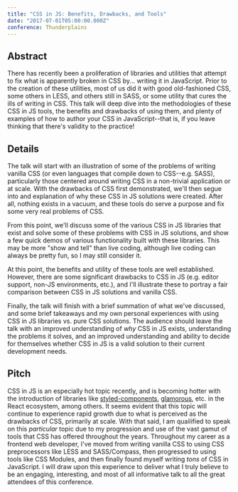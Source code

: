 ```yaml
---
title: "CSS in JS: Benefits, Drawbacks, and Tools"
date: "2017-07-01T05:00:00.000Z"
conference: Thunderplains
---
```


## Abstract

There has recently been a proliferation of libraries and utilities that attempt to fix what is apparently broken in CSS by... writing it in JavaScript. Prior to the creation of these utilities, most of us did it with good old-fashioned CSS, some others in LESS, and others still in SASS, or some utility that cures the ills of writing in CSS. This talk will deep dive into the methodologies of these CSS in JS tools, the benefits and drawbacks of using them, and plenty of examples of how to author your CSS in JavaScript--that is, if you leave thinking that there's validity to the practice!

## Details

The talk will start with an illustration of some of the problems of writing vanilla CSS (or even languages that compile down to CSS--e.g. SASS), particularly those centered around writing CSS in a non-trivial application or at scale. With the drawbacks of CSS first demonstrated, we'll then segue into and explanation of why these CSS in JS solutions were created. After all, nothing exists in a vacuum, and these tools do serve a purpose and fix some very real problems of CSS.

From this point, we'll discuss some of the various CSS in JS libraries that exist and solve some of these problems with CSS in JS solutions, and show a few quick demos of various functionality built with these libraries. This may be more "show and tell" than live coding, although live coding can always be pretty fun, so I may still consider it.

At this point, the benefits and utility of these tools are well established. However, there are some significant drawbacks to CSS in JS (e.g. editor support, non-JS environments, etc.), and I'll illustrate these to portray a fair comparison between CSS in JS solutions and vanilla CSS.

Finally, the talk will finish with a brief summation of what we've discussed, and some brief takeaways and my own personal experiences with using CSS in JS libraries vs. pure CSS solutions. The audience should leave the talk with an improved understanding of _why_ CSS in JS exists, understanding the problems it solves, and an improved understanding and ability to decide for themselves whether CSS in JS is a valid solution to their current development needs.

## Pitch

CSS in JS is an especially hot topic recently, and is becoming hotter with the introduction of libraries like [styled-components](https://github.com/styled-components/styled-components), [glamorous](https://github.com/paypal/glamorous), etc. in the React ecosystem, among others. It seems evident that this topic will continue to experience rapid growth due to what is perceived as the drawbacks of CSS, primarily at scale. With that said, I am quailified to speak on this _particular_ topic due to my progression and use of the vast gamut of tools that CSS has offered throughout the years. Throughout my career as a frontend web developer, I've moved from writing vanilla CSS to using CSS preprocessors like LESS and SASS/Compass, then progressed to using tools like CSS Modules, and then finally found myself writing _tons_ of CSS in JavaScript. I will draw upon this experience to deliver what I truly believe to be an engaging, interesting, and most of all informative talk to all the great attendees of this conference.

<!-- https://cfp.techlahoma.org/events/thunderplains-2017/proposals/new -->
